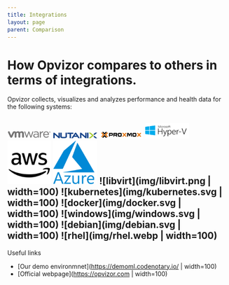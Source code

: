 ```yaml
---
title: Integrations
layout: page
parent: Comparison
---
```


# How Opvizor compares to others in terms of integrations.
Opvizor collects, visualizes and analyzes performance and health data for the following systems:

<img src="img/vmware.svg" width="100"> <img src="img/nutanix.png" width="100"> <img src="img/proxmox.svg" width="100"> <img src="img/hyperv.png" width="100"> <img src="img/aws.svg" width="100"> <img src="img/azure.webp" width="100">
![libvirt](img/libvirt.png | width=100) ![kubernetes](img/kubernetes.svg | width=100) ![docker](img/docker.svg | width=100) ![windows](img/windows.svg | width=100) ![debian](img/debian.svg | width=100) ![rhel](img/rhel.webp | width=100)
----

Useful links

- [Our demo environmnet](https://demoml.codenotary.io/ | width=100)
- [Official webpage](https://opvizor.com | width=100)
